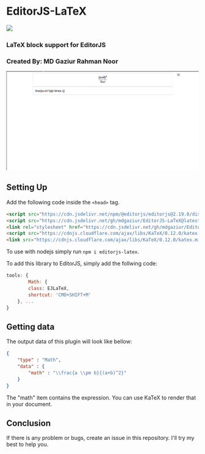 # EditorJS-LaTeX
[![](https://data.jsdelivr.com/v1/package/gh/mdgaziur/EditorJS-LaTeX/badge)](https://www.jsdelivr.com/package/gh/mdgaziur/EditorJS-LaTeX)


### LaTeX block support for EditorJS
### Created By: MD Gaziur Rahman Noor

![Screenshot of EditorJS-LaTeX](./screenshot.png)

## Setting Up
Add the following code inside the ```<head>``` tag.


```html
<script src="https://cdn.jsdelivr.net/npm/@editorjs/editorjs@2.19.0/dist/editor.min.js"></script>
<script src="https://cdn.jsdelivr.net/gh/mdgaziur/EditorJS-LaTeX@latest/dist/editorjs-latex.bundle-min.js"></script>
<link rel="stylesheet" href="https://cdn.jsdelivr.net/gh/mdgaziur/EditorJS-LaTeX@latest/dist/editorjs-latex.bundle.css">
<script src="https://cdnjs.cloudflare.com/ajax/libs/KaTeX/0.12.0/katex.min.js"></script>
<link src="https://cdnjs.cloudflare.com/ajax/libs/KaTeX/0.12.0/katex.min.css"></link>
```
To use with nodejs simply run ```npm i editorjs-latex```.


To add this library to EditorJS, simply add the follwing code:

```javascript
tools: {
        Math: {
        class: EJLaTeX,
        shortcut: 'CMD+SHIFT+M'
    }, ...
}
```


## Getting data
The output data of this plugin will look like bellow:

```json
{
    "type" : "Math",
    "data" : {
        "math" : "\\frac{a \\pm b}{(a+b)^2}"
    }
}
```

The "math" item contains the expression. You can use KaTeX to render that in your document.


## Conclusion
If there is any problem or bugs, create an issue in this repository. I'll try my best to help you.
